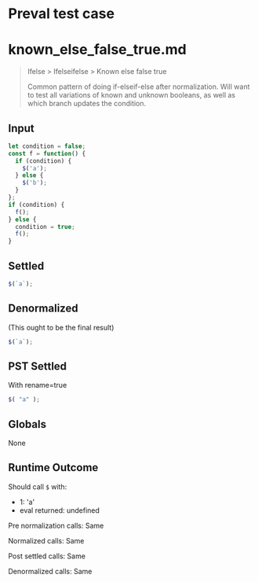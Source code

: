 # Preval test case

# known_else_false_true.md

> Ifelse > Ifelseifelse > Known else false true
>
> Common pattern of doing if-elseif-else after normalization. Will want to test all variations of known and unknown booleans, as well as which branch updates the condition.

## Input

`````js filename=intro
let condition = false;
const f = function() {
  if (condition) {
    $('a');
  } else {
    $('b');
  }
};
if (condition) {
  f();
} else {
  condition = true;
  f();
}
`````


## Settled


`````js filename=intro
$(`a`);
`````


## Denormalized
(This ought to be the final result)

`````js filename=intro
$(`a`);
`````


## PST Settled
With rename=true

`````js filename=intro
$( "a" );
`````


## Globals


None


## Runtime Outcome


Should call `$` with:
 - 1: 'a'
 - eval returned: undefined

Pre normalization calls: Same

Normalized calls: Same

Post settled calls: Same

Denormalized calls: Same
